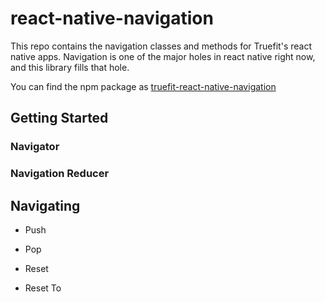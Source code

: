 # react-native-navigation
This repo contains the navigation classes and methods for Truefit's react native apps. Navigation is one of the major holes in react native right now, and this library fills that hole.

You can find the npm package as [truefit-react-native-navigation](https://www.npmjs.com/package/truefit-react-native-navigation)

## Getting Started

### Navigator

### Navigation Reducer

## Navigating
* Push

* Pop

* Reset

* Reset To

